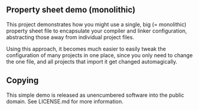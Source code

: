 ## Property sheet demo (monolithic)

This project demonstrates how you might use a single, big (= monolithic) property sheet file to encapsulate your compiler and linker configuration, abstracting those away from individual project files.

Using this approach, it becomes much easier to easily tweak the configuration of many projects in one place, since you only need to change the one file, and all projects that import it get changed automagically.

## Copying

This simple demo is released as unencumbered software into the public domain. See LICENSE.md for more information.
